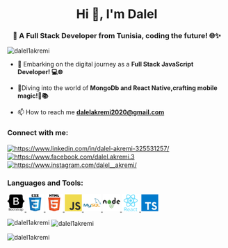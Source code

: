 <h1 align="center">Hi 👋, I'm Dalel</h1>
<h3 align="center">🚀 A Full Stack Developer from Tunisia, coding the future! 🌐✨</h3>

<p align="left"> <img src="https://komarev.com/ghpvc/?username=dalel1akremi&label=Profile%20views&color=0e75b6&style=flat" alt="dalel1akremi" /> </p>

- 🔭 Embarking on the digital journey as a **Full Stack JavaScript Developer! 💻🌐**

- 📱Diving into the world of **MongoDb and React Native,crafting mobile magic!🚀📚**

- 📫 How to reach me **dalelakremi2020@gmail.com**

<h3 align="left">Connect with me:</h3>
<p align="left">
<a href="https://linkedin.com/in/https://www.linkedin.com/in/dalel-akremi-325531257/" target="blank"><img align="center" src="https://raw.githubusercontent.com/rahuldkjain/github-profile-readme-generator/master/src/images/icons/Social/linked-in-alt.svg" alt="https://www.linkedin.com/in/dalel-akremi-325531257/" height="30" width="40" /></a>
<a href="https://fb.com/https://www.facebook.com/dalel.akremi.3" target="blank"><img align="center" src="https://raw.githubusercontent.com/rahuldkjain/github-profile-readme-generator/master/src/images/icons/Social/facebook.svg" alt="https://www.facebook.com/dalel.akremi.3" height="30" width="40" /></a>
<a href="https://instagram.com/https://www.instagram.com/dalel__akremi/" target="blank"><img align="center" src="https://raw.githubusercontent.com/rahuldkjain/github-profile-readme-generator/master/src/images/icons/Social/instagram.svg" alt="https://www.instagram.com/dalel__akremi/" height="30" width="40" /></a>
</p>

<h3 align="left">Languages and Tools:</h3>
<p align="left"> <a href="https://getbootstrap.com" target="_blank" rel="noreferrer"> <img src="https://raw.githubusercontent.com/devicons/devicon/master/icons/bootstrap/bootstrap-plain-wordmark.svg" alt="bootstrap" width="40" height="40"/> </a> <a href="https://www.w3schools.com/css/" target="_blank" rel="noreferrer"> <img src="https://raw.githubusercontent.com/devicons/devicon/master/icons/css3/css3-original-wordmark.svg" alt="css3" width="40" height="40"/> </a> <a href="https://www.w3.org/html/" target="_blank" rel="noreferrer"> <img src="https://raw.githubusercontent.com/devicons/devicon/master/icons/html5/html5-original-wordmark.svg" alt="html5" width="40" height="40"/> </a> <a href="https://developer.mozilla.org/en-US/docs/Web/JavaScript" target="_blank" rel="noreferrer"> <img src="https://raw.githubusercontent.com/devicons/devicon/master/icons/javascript/javascript-original.svg" alt="javascript" width="40" height="40"/> </a> <a href="https://www.mysql.com/" target="_blank" rel="noreferrer"> <img src="https://raw.githubusercontent.com/devicons/devicon/master/icons/mysql/mysql-original-wordmark.svg" alt="mysql" width="40" height="40"/> </a> <a href="https://nodejs.org" target="_blank" rel="noreferrer"> <img src="https://raw.githubusercontent.com/devicons/devicon/master/icons/nodejs/nodejs-original-wordmark.svg" alt="nodejs" width="40" height="40"/> </a> <a href="https://reactjs.org/" target="_blank" rel="noreferrer"> <img src="https://raw.githubusercontent.com/devicons/devicon/master/icons/react/react-original-wordmark.svg" alt="react" width="40" height="40"/> </a> <a href="https://www.typescriptlang.org/" target="_blank" rel="noreferrer"> <img src="https://raw.githubusercontent.com/devicons/devicon/master/icons/typescript/typescript-original.svg" alt="typescript" width="40" height="40"/> </a> </p>

<p><img align="left" src="https://github-readme-stats.vercel.app/api/top-langs?username=dalel1akremi&show_icons=true&locale=en&layout=compact" alt="dalel1akremi" /></p>

<p>&nbsp;<img align="center" src="https://github-readme-stats.vercel.app/api?username=dalel1akremi&show_icons=true&locale=en" alt="dalel1akremi" /></p>

<p><img align="center" src="https://github-readme-streak-stats.herokuapp.com/?user=dalel1akremi&" alt="dalel1akremi" /></p>



